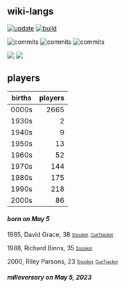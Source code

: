 ## wiki-langs
[![update](https://github.com/dreamerminsk/wiki-langs/actions/workflows/update-tables.yml/badge.svg)](https://github.com/dreamerminsk/wiki-langs/actions/workflows/update-tables.yml)
[![build](https://github.com/dreamerminsk/wiki-langs/actions/workflows/build.yml/badge.svg)](https://github.com/dreamerminsk/wiki-langs/actions/workflows/build.yml)

![commits](https://img.shields.io/github/commit-activity/y/dreamerminsk/wiki-langs)
![commits](https://img.shields.io/github/commit-activity/m/dreamerminsk/wiki-langs)
![commits](https://img.shields.io/github/commit-activity/w/dreamerminsk/wiki-langs)

![](https://img.shields.io/github/languages/code-size/dreamerminsk/wiki-langs)
![](https://img.shields.io/github/repo-size/dreamerminsk/wiki-langs)

## players
| births | players |
| :----: | ------: |
| 0000s | 2665 |
| 1930s | 2 |
| 1940s | 9 |
| 1950s | 13 |
| 1960s | 52 |
| 1970s | 144 |
| 1980s | 175 |
| 1990s | 218 |
| 2000s | 86 |

#### ***born on May  5***
1985, David Grace, 38 <sub><sup>[Snooker](http://www.snooker.org/res/index.asp?player=67), [CueTracker](http://cuetracker.net/Players/david-grace/)</sup></sub>

1988, Richard Binns, 35 <sub><sup>[Snooker](http://www.snooker.org/res/index.asp?player=2482)</sup></sub>

2000, Riley Parsons, 23 <sub><sup>[Snooker](http://www.snooker.org/res/index.asp?player=2479), [CueTracker](http://cuetracker.net/Players/riley-parsons/)</sup></sub>


#### ***milleversary on May  5, 2023***



